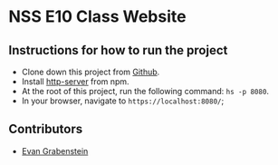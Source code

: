 # NSS E10 Class Website

## Instructions for how to run the project
* Clone down this project from [Github](#).
* Install [http-server](https://www.npmjs.com/package/http-server) from npm.
* At the root of this project, run the following command: `hs -p 8080`.
* In your browser, navigate to `https://localhost:8080/`;

## Contributors
* [Evan Grabenstein](https://github.com/evangdesigns)
